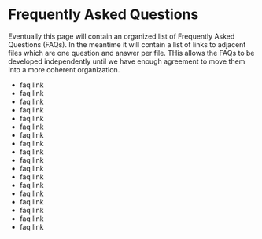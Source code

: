 # Frequently Asked Questions

Eventually this page will contain an organized list of Frequently Asked Questions (FAQs).
In the meantime it will contain a list of links to adjacent files 
which are one question and answer per file.
THis allows the FAQs to be developed independently until we have enough agreement 
to move them into a more coherent organization.

- faq link
- faq link
- faq link
- faq link
- faq link
- faq link
- faq link
- faq link
- faq link
- faq link
- faq link
- faq link
- faq link
- faq link
- faq link
- faq link
- faq link
- faq link


